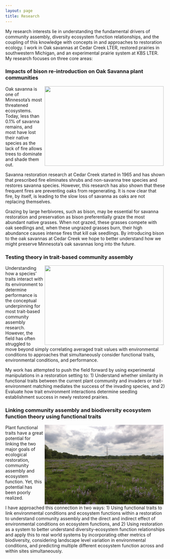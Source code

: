 ```yaml
---
layout: page
title: Research
---
```


My research interests lie in understanding the fundamental drivers of community assembly, diversity ecosystem function relationships, and the coupling of this knowledge with concepts in and approaches to restoration ecology.  I work in Oak savannas at Cedar Creek LTER, restored prairies in southwestern Michigan, and an experimental prairie system at KBS LTER. My research focuses on three core areas:

### Impacts of bison re-introduction on Oak Savanna plant communities

<img align="right" height="250" width="375" hspace="5" src="images/bison12.jpg">

Oak savanna is one of Minnesota’s most threatened ecosystems. Today, less than 0.1% of savanna
remains, and most have lost their native species as the lack of fire allows trees to
dominate and shade them out.

Savanna restoration research at Cedar Creek started in 1965 and has shown that prescribed fire
eliminates shrubs and non-savanna tree species and restores savanna species. However, this research
has also shown that these frequent fires are preventing oaks from regenerating. It is now clear that fire,
by itself, is leading to the slow loss of savanna as oaks are not replacing themselves.

Grazing by large herbivores, such as bison, may be essential for savanna restoration and preservation as
bison preferentially graze the most abundant native grasses. When not grazed, these grasses compete
with oak seedlings and, when these ungrazed grasses burn, their high abundance causes intense fires
that kill oak seedlings. By introducing bison to the oak savannas at Cedar Creek we hope to better
understand how we might preserve Minnesota’s oak savannas long into the future.

### Testing theory in trait-based community assembly

<img align="right" height="250" width="375" hspace="5" src="images/KNC_prarie_2008.jpg">

Understanding how a species’ traits interact with its environment to determine performance is 
the conceptual underpinning for most trait-based community assembly research. However, the field has 
often struggled to move beyond simply correlating averaged trait values with environmental conditions 
to approaches that simultaneously consider functional traits, environmental conditions, and 
performance.

My work has attempted to push the field forward by using experimental manipulations in a 
restoration setting to: 1) Understand whether similarity in functional traits between the current plant 
community and invaders or trait-environment matching mediates the success of the invading species, 
and 2) Evaluate how trait environment interactions determine seedling establishment success in newly 
restored prairies. 

### Linking community assembly and biodiversity ecosystem function theory using functional traits

<img align="right" height="250" width="375" hspace="5" src="images/Sandcreek_2012.jpg">

Plant functional traits have a great potential for linking the two major goals of ecological 
restoration, community assembly and ecosystem function. Yet, this potential has been poorly realized.

I have approached this connection in two ways: 1) Using functional traits to link 
environmental conditions and ecosystem functions within a restoration to understand community 
assembly and the direct and indirect effect of environmental conditions on ecosystem functions, and 2) 
Using restoration as a system to better understand diversity-ecosystem function relationships and apply 
this to real world systems by incorporating other metrics of biodiversity, considering landscape level 
variation in environmental conditions, and predicting multiple different ecosystem function across and 
within sites simultaneously.
